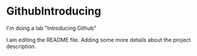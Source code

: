 # GithubIntroducing
I'm doing a lab "Introducing Github"

I am editing the README file. Adding some more details about the project description.
